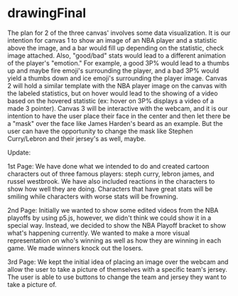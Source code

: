 # drawingFinal

The plan for 2 of the three canvas' involves some data visualization. It is our intention for canvas 1 to show an image of an NBA player and a statistic above the image, and a bar would fill up depending on the statistic, check image attached. Also, "good/bad" stats would lead to a different animation of the player's "emotion." For example, a good 3P% would lead to a thumbs up and maybe fire emoji's surrounding the player, and a bad 3P% would yield a thumbs down and ice emoji's surrounding the player image. Canvas 2 will hold a similar template with the NBA player image on the canvas with the labeled statistics, but on hover would lead to the showing of a video based on the hovered statistic (ex: hover on 3P% displays a video of a made 3 pointer). Canvas 3 will be interactive with the webcam, and it is our intention to have the user place their face in the center  and then let there be a "mask" over the face like James Harden's beard as an example. But the user can have the opportunity to change the mask like Stephen Curry/Lebron and their jersey's as well, maybe.

Update: 

1st Page:
We have done what we intended to do and created cartoon characters out of three famous players: steph curry, lebron james, and russel westbrook. We have also included reactions in the characters to show how well they are doing. Characters that have great stats will be smiling while characters with worse stats will be frowning.

2nd Page:
Initially we wanted to show some edited videos from the NBA playoffs by using p5.js, however, we didn't think we could show it in a special way. Instead, we decided to show the NBA Playoff bracket to show what's happening currently. We wanted to make a more visual representation on who's winning as well as how they are winning in each game. We made winners knock out the losers.

3rd Page:
We kept the initial idea of placing an image over the webcam and allow the user to take a picture of themselves with a specific team's jersey. The user is able to use buttons to change the team and jersey they want to take a picture of. 